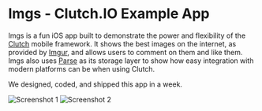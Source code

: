 Imgs - Clutch.IO Example App
============================

Imgs is a fun iOS app built to demonstrate the power and flexibility of the
[Clutch](https://clutch.io/) mobile framework.  It shows the best images on the
internet, as provided by [Imgur](http://imgur.com/), and allows users to
comment on them and like them.  Imgs also uses [Parse](https://parse.com/) as
its storage layer to show how easy integration with modern platforms can be
when using Clutch.

We designed, coded, and shipped this app in a week.

![Screenshot 1](https://github.com/boilerplate/Imgs/raw/master/screen1.png)
![Screenshot 2](https://github.com/boilerplate/Imgs/raw/master/screen2.png)